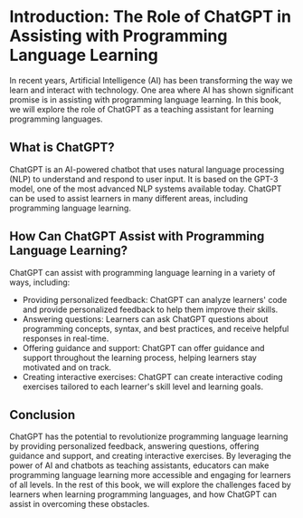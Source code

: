 Introduction: The Role of ChatGPT in Assisting with Programming Language Learning
=================================================================================

In recent years, Artificial Intelligence (AI) has been transforming the way we learn and interact with technology. One area where AI has shown significant promise is in assisting with programming language learning. In this book, we will explore the role of ChatGPT as a teaching assistant for learning programming languages.

What is ChatGPT?
----------------

ChatGPT is an AI-powered chatbot that uses natural language processing (NLP) to understand and respond to user input. It is based on the GPT-3 model, one of the most advanced NLP systems available today. ChatGPT can be used to assist learners in many different areas, including programming language learning.

How Can ChatGPT Assist with Programming Language Learning?
----------------------------------------------------------

ChatGPT can assist with programming language learning in a variety of ways, including:

* Providing personalized feedback: ChatGPT can analyze learners' code and provide personalized feedback to help them improve their skills.
* Answering questions: Learners can ask ChatGPT questions about programming concepts, syntax, and best practices, and receive helpful responses in real-time.
* Offering guidance and support: ChatGPT can offer guidance and support throughout the learning process, helping learners stay motivated and on track.
* Creating interactive exercises: ChatGPT can create interactive coding exercises tailored to each learner's skill level and learning goals.

Conclusion
----------

ChatGPT has the potential to revolutionize programming language learning by providing personalized feedback, answering questions, offering guidance and support, and creating interactive exercises. By leveraging the power of AI and chatbots as teaching assistants, educators can make programming language learning more accessible and engaging for learners of all levels. In the rest of this book, we will explore the challenges faced by learners when learning programming languages, and how ChatGPT can assist in overcoming these obstacles.
